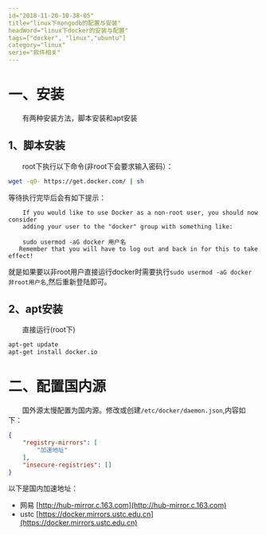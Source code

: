 ```yaml
---
id="2018-11-20-10-38-05"
title="linux下mongodb的配置与安装"
headWord="linux下docker的安装与配置"
tags=["docker", "linux","ubuntu"]
category="linux"
serie="软件相关"
---
```


# 一、安装

&emsp;&emsp;有两种安装方法，脚本安装和apt安装

## 1、脚本安装

&emsp;&emsp;root下执行以下命令(非root下会要求输入密码）：
```bash
wget -qO- https://get.docker.com/ | sh
```
等待执行完毕后会有如下提示：
```
    If you would like to use Docker as a non-root user, you should now consider
    adding your user to the "docker" group with something like:

    sudo usermod -aG docker 用户名
   Remember that you will have to log out and back in for this to take effect! 
```
就是如果要以非root用户直接运行docker时需要执行`sudo usermod -aG docker 非root用户名`,然后重新登陆即可。

## 2、apt安装
&emsp;&emsp;直接运行(root下)
```bash
apt-get update
apt-get install docker.io
```

# 二、配置国内源

&emsp;&emsp;国外源太慢配置为国内源。修改或创建`/etc/docker/daemon.json`,内容如下：
```json
{
    "registry-mirrors": [
        "加速地址"
    ],
    "insecure-registries": []
}
```
以下是国内加速地址：
- 网易  [http://hub-mirror.c.163.com](http://hub-mirror.c.163.com)
- ustc [https://docker.mirrors.ustc.edu.cn](https://docker.mirrors.ustc.edu.cn)
